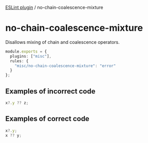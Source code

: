 [ESLint plugin](https://ilyub.github.io/eslint-plugin/) / no-chain-coalescence-mixture

# no-chain-coalescence-mixture

Disallows mixing of chain and coalescence operators.

```ts
module.exports = {
  plugins: ["misc"],
  rules: {
    "misc/no-chain-coalescence-mixture": "error"
  }
};
```

## Examples of incorrect code

```ts
x?.y ?? z;
```

## Examples of correct code

```ts
x?.y;
x ?? y;
```